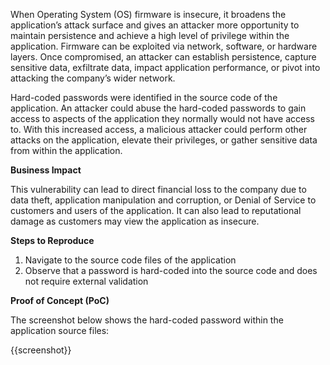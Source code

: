When Operating System (OS) firmware is insecure, it broadens the application’s attack surface and gives  an attacker more opportunity to maintain persistence and achieve a high level of privilege within the application. Firmware can be exploited via network, software, or hardware layers. Once compromised, an attacker can establish persistence, capture sensitive data, exfiltrate data, impact application performance, or pivot into attacking the company’s wider network.

Hard-coded passwords were identified in the source code of the application. An attacker could abuse the hard-coded passwords to gain access to aspects of the application they normally would not have access to. With this increased access, a malicious attacker could perform other attacks on the application, elevate their privileges, or gather sensitive data from within the application.

**Business Impact**

This vulnerability can lead to direct financial loss to the company due to data theft, application manipulation and corruption, or Denial of Service to customers and users of the application. It can also lead to reputational damage as customers may view the application as insecure.

**Steps to Reproduce**

1. Navigate to the source code files of the application
1. Observe that a password is hard-coded into the source code and does not require external validation

**Proof of Concept (PoC)**

The screenshot below shows the hard-coded password within the application source files:

{{screenshot}}

